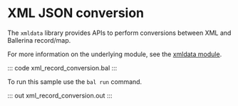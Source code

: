 # XML JSON conversion

The `xmldata` library provides APIs to perform conversions between XML and Ballerina record/map<anydata>.

For more information on the underlying module, see the [xmldata module](https://docs.central.ballerina.io/ballerina/xmldata/latest/).

::: code xml_record_conversion.bal :::

To run this sample use the `bal run` command.

::: out xml_record_conversion.out :::